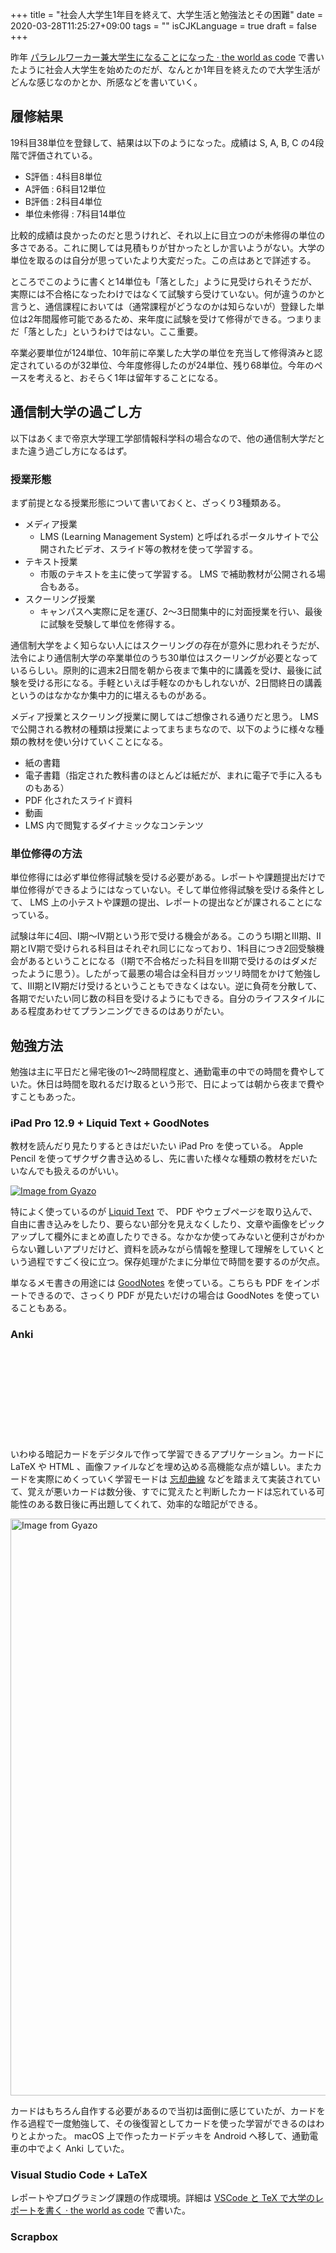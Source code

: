 +++
title = "社会人大学生1年目を終えて、大学生活と勉強法とその困難"
date = 2020-03-28T11:25:27+09:00
tags = ""
isCJKLanguage = true
draft = false
+++

昨年 [パラレルワーカー兼大学生になることになった · the world as code](https://chroju.github.io/blog/2019/06/14/become_parallel_worker_and_university_student/) で書いたように社会人大学生を始めたのだが、なんとか1年目を終えたので大学生活がどんな感じなのかとか、所感などを書いていく。

## 履修結果

19科目38単位を登録して、結果は以下のようになった。成績は S, A, B, C の4段階で評価されている。

* S評価 : 4科目8単位
* A評価 : 6科目12単位
* B評価 : 2科目4単位
* 単位未修得 : 7科目14単位

比較的成績は良かったのだと思うけれど、それ以上に目立つのが未修得の単位の多さである。これに関しては見積もりが甘かったとしか言いようがない。大学の単位を取るのは自分が思っていたより大変だった。この点はあとで詳述する。

ところでこのように書くと14単位も「落とした」ように見受けられそうだが、実際には不合格になったわけではなくて試験すら受けていない。何が違うのかと言うと、通信課程においては（通常課程がどうなのかは知らないが）登録した単位は2年間履修可能であるため、来年度に試験を受けて修得ができる。つまりまだ「落とした」というわけではない。ここ重要。

卒業必要単位が124単位、10年前に卒業した大学の単位を充当して修得済みと認定されているのが32単位、今年度修得したのが24単位、残り68単位。今年のペースを考えると、おそらく1年は留年することになる。

## 通信制大学の過ごし方

以下はあくまで帝京大学理工学部情報科学科の場合なので、他の通信制大学だとまた違う過ごし方になるはず。

### 授業形態

まず前提となる授業形態について書いておくと、ざっくり3種類ある。

* メディア授業
    * LMS (Learning Management System) と呼ばれるポータルサイトで公開されたビデオ、スライド等の教材を使って学習する。
* テキスト授業
    * 市販のテキストを主に使って学習する。 LMS で補助教材が公開される場合もある。
* スクーリング授業
    * キャンパスへ実際に足を運び、2〜3日間集中的に対面授業を行い、最後に試験を受験して単位を修得する。

通信制大学をよく知らない人にはスクーリングの存在が意外に思われそうだが、法令により通信制大学の卒業単位のうち30単位はスクーリングが必要となっているらしい。原則的に週末2日間を朝から夜まで集中的に講義を受け、最後に試験を受ける形になる。手軽といえば手軽なのかもしれないが、2日間終日の講義というのはなかなか集中力的に堪えるものがある。

メディア授業とスクーリング授業に関してはご想像される通りだと思う。 LMS で公開される教材の種類は授業によってまちまちなので、以下のように様々な種類の教材を使い分けていくことになる。

* 紙の書籍
* 電子書籍（指定された教科書のほとんどは紙だが、まれに電子で手に入るものもある）
* PDF 化されたスライド資料
* 動画
* LMS 内で閲覧するダイナミックなコンテンツ

### 単位修得の方法

単位修得には必ず単位修得試験を受ける必要がある。レポートや課題提出だけで単位修得ができるようにはなっていない。そして単位修得試験を受ける条件として、 LMS 上の小テストや課題の提出、レポートの提出などが課されることになっている。

試験は年に4回、I期〜IV期という形で受ける機会がある。このうちI期とIII期、II期とIV期で受けられる科目はそれぞれ同じになっており、1科目につき2回受験機会があるということになる（I期で不合格だった科目をIII期で受けるのはダメだったように思う）。したがって最悪の場合は全科目ガッツリ時間をかけて勉強して、III期とIV期だけ受けるということもできなくはない。逆に負荷を分散して、各期でだいたい同じ数の科目を受けるようにもできる。自分のライフスタイルにある程度あわせてプランニングできるのはありがたい。

## 勉強方法

勉強は主に平日だと帰宅後の1〜2時間程度と、通勤電車の中での時間を費やしていた。休日は時間を取れるだけ取るという形で、日によっては朝から夜まで費やすこともあった。

### iPad Pro 12.9 + Liquid Text + GoodNotes

教材を読んだり見たりするときはだいたい iPad Pro を使っている。 Apple Pencil を使ってザクザク書き込めるし、先に書いた様々な種類の教材をだいたいなんでも扱えるのがいい。

<a href="https://gyazo.com/295d808c197d43fc123cc14b9fa6ab7d"><img src="https://i.gyazo.com/295d808c197d43fc123cc14b9fa6ab7d.jpg" alt="Image from Gyazo"/></a>

特によく使っているのが [Liquid Text](https://apps.apple.com/jp/app/liquidtext/id922765270) で、 PDF やウェブページを取り込んで、自由に書き込みをしたり、要らない部分を見えなくしたり、文章や画像をピックアップして欄外にまとめ直したりできる。なかなか使ってみないと便利さがわからない難しいアプリだけど、資料を読みながら情報を整理して理解をしていくという過程ですごく役に立つ。保存処理がたまに分単位で時間を要するのが欠点。

単なるメモ書きの用途には [GoodNotes](https://apps.apple.com/jp/app/goodnotes-5/id1444383602) を使っている。こちらも PDF をインポートできるので、さっくり PDF が見たいだけの場合は GoodNotes を使っていることもある。

### Anki

<div class="iframely-embed"><div class="iframely-responsive" style="height: 140px; padding-bottom: 0;"><a href="https://github.com/ankitects/anki" data-iframely-url="//cdn.iframe.ly/rZsBgkg"></a></div></div><script async src="//cdn.iframe.ly/embed.js" charset="utf-8"></script>

いわゆる暗記カードをデジタルで作って学習できるアプリケーション。カードに LaTeX や HTML 、画像ファイルなどを埋め込める高機能な点が嬉しい。またカードを実際にめくっていく学習モードは [忘却曲線](https://ja.wikipedia.org/wiki/%E5%BF%98%E5%8D%B4%E6%9B%B2%E7%B7%9A) などを踏まえて実装されていて、覚えが悪いカードは数分後、すでに覚えたと判断したカードは忘れている可能性のある数日後に再出題してくれて、効率的な暗記ができる。

<a href="https://gyazo.com/ac1f2c7f8eeb41b5174253faef6b3a1a"><img src="https://i.gyazo.com/ac1f2c7f8eeb41b5174253faef6b3a1a.png" alt="Image from Gyazo" width="923"/></a>

カードはもちろん自作する必要があるので当初は面倒に感じていたが、カードを作る過程で一度勉強して、その後復習としてカードを使った学習ができるのはわりとよかった。 macOS 上で作ったカードデッキを Android へ移して、通勤電車の中でよく Anki していた。

### Visual Studio Code + LaTeX

レポートやプログラミング課題の作成環境。詳細は [VSCode と TeX で大学のレポートを書く · the world as code](https://chroju.github.io/blog/2019/06/24/write_repot_with_vscode_tex/) で書いた。

### Scrapbox

<div class="iframely-embed"><div class="iframely-responsive" style="padding-bottom: 52.5%; padding-top: 120px;"><a href="https://scrapbox.io/" data-iframely-url="//cdn.iframe.ly/dMf89rG"></a></div></div><script async src="//cdn.iframe.ly/embed.js" charset="utf-8"></script>

説明が難しいが、すごく簡単に使える Wiki のようなもの。最終的に授業全体で得た知識をまとめておくのに使っている。

### 東京都立中央図書館

勉強は家でする場合も多いが、特にレポートを書く際に参考資料を漁りたいときは東京都立中央図書館を使っている。

蔵書と閲覧席が極めて多いというのが大きい。特にコンピュータ書が豊富に置かれた図書館というのは知る限りほとんど存在しないので重宝している。本来であれば大学図書館が使えればいいのだが、帝京大学理工学部のキャンパスは宇都宮で、自宅から100km以上離れているため日常利用は難しい。

## 1年目の所感

### 単位修得の難しさ

冒頭に「修得できなかった単位数」の話を書いたとおり、単位修得は想定していた以上に難しいものがあった。

大学の単位1単位あたり、学習時間の目安は45時間である。ざっくり卒業に120単位必要なので、年間30単位とすると1350時間。これを1日あたりで割るとだいたい4時間になる。働いている人が確保する時間としてはなかなか厳しいものがある。

おまけにプライベートの学習時間全部を大学に当てられるわけでもない。最新の技術も追いたいし、仕事で未知の技術に触れる機会があったら、どうしてもそちらのキャッチアップが優先になる。仮に試験前の時期であったとしても、仕事より優先するのは難しい。

また暗記力の衰えも感じる。仕事のために新しい技術をインプットする場合、ざっくりとした全体感や概念に関する目録を頭の中に作るようなイメージがあって、細かいことは本やドキュメントを見ればいいので覚えないことが多い。これが結構試験を受ける上でネックになっている。対策としては先の Anki を使ったりして、意識的に暗記をしていくしかない。

### 授業間の関連性

シラバスなどを見ればわかることではあるが、授業間には関連性がある。ある授業を受けるにあたり、別の授業の履修が前提となっていることがあり、時にそれは暗黙的なこともある。今年度の場合で言えば微分積分2が難しくてなかなか進められなかったのだが、他の授業で微分積分が必要になる場合が少なくなく、「微分積分が出来ていない」ことを理由として修得できない科目が複数出てきてしまった。これも修得単位が少なくなった理由の1つになっている。

### 孤独感

スクーリングを除けば1人で授業は進める必要があるので、孤独感は強い。寂しいなどという話ではなく、教員や同級生への質問ができないので、わからないことを打破するのが難しい場合がある。

もちろんチャネルがないわけではない。教員とは LMS のメッセージ機能でやり取りができるが、しかしオフィスアワーがあるわけではないので、じっくり質問するようなことはできない。同級生とのやり取りには、大学から提供されている Office 365 内の Teams が使えるのだが、だいぶ過疎気味で積極的な連絡は取りづらい状況にある。

### 教材と環境構築

これは極一部の授業の話ではあるのだが、1〜2科目ほど Java Applet を題材とした授業があった。既知の通り Applet は Java 11 で廃止済みであり、使うには古い Java をあえてインストールして環境構築する必要がある。そこにどうにも躊躇いが生じ、今年はこれらの授業を断念した。

聞くところによれば Processing への移行が段階的に進んでいるらしく、一時的な問題だとは捉えている。とはいえ、一部このような古い教材が使われていることへの懸念は覚えた。

----

だいぶネガティブなことも書いてしまったが、1年を通じて「如何に学習を進めるべきか」という指針は立てられたように思う。別に急いで卒業したいわけでもないので、きちんと身につくような学習を2年目も続けていきたい。
